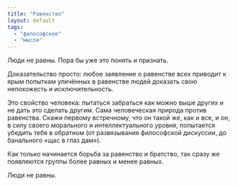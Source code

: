 ```yaml
---
title: "Равенство"
layout: default 
tags:
  - "философское"
  - "мысли"
---
```

Люди не равны. Пора бы уже это понять и признать.

Доказательство просто: любое заявление о равенстве всех приводит к ярым попыткам уличённых в равенстве людей доказать свою непохожесть и исключительность.

Это свойство человека: пытаться забраться как можно выше других и не дать это сделать другим. Сама человеческая природа против равенства. Скажи первому встречному, что он такой же, как и все, и он, в силу своего морального и интеллектуального уровня, попытается убедить тебя в обратном (от развязывания философской дискуссии, до банального «щас в глаз дам»).

Как только начинается борьба за равенство и братство, так сразу же появляются группы более равных и менее равных.

Люди не равны.
